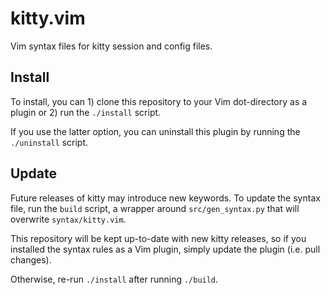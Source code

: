 # kitty.vim

Vim syntax files for kitty session and config files.

## Install

To install, you can 1) clone this repository to your Vim dot-directory as a
plugin or 2) run the `./install` script.

If you use the latter option, you can uninstall this plugin by running the
`./uninstall` script.

## Update

Future releases of kitty may introduce new keywords. To update the syntax file,
run the `build` script, a wrapper around `src/gen_syntax.py` that will
overwrite `syntax/kitty.vim`.

This repository will be kept up-to-date with new kitty releases, so if you
installed the syntax rules as a Vim plugin, simply update the plugin (i.e. pull
changes).

Otherwise, re-run `./install` after running `./build`.
